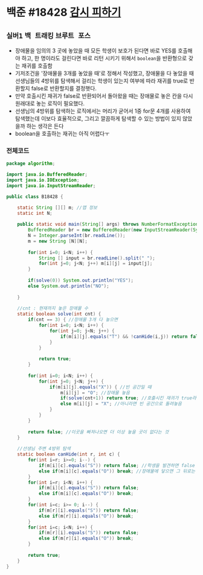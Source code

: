 # 백준 #18428 [감시 피하기](https://www.acmicpc.net/problem/18428)
`실버1` `백 트래킹` `브루트 포스`
---
- 장애물을 임의의 3 곳에 놓았을 때 모든 학생이 보호가 된다면 바로 YES를 호출해야 하고, 한 명이라도 걸린다면 바로 리턴 시키기 위해서 `boolean`을 반환형으로 갖는 재귀를 호출함
- 기저조건을 '장애물을 3개를 놓았을 때'로 정해서 작성했고, 장애물을 다 놓았을 때 선생님들의 4방위를 탐색해서 걸리는 학생이 있는지 여부에 따라 재귀를 true로 반환할지 false로 반환할지를 결정햇다.
- 만약 호출시킨 재귀가 false로 반환되어서 돌아왔을 때는 장애물로 놓은 칸을 다시 원래대로 놓는 로직이 필요했다.
- 선생님의 4방위를 탐색하는 로직에서는 머리가 굳어서 1중 for문 4개를 사용하여 탐색했는데 이보다 효율적으로, 그리고 깔끔하게 탐색할 수 있는 방법이 있지 않았을까 하는 생각은 든다
- boolean을 호출하는 재귀는 아직 어렵다ㅜ

### 전체코드
```java
package algorithm;

import java.io.BufferedReader;
import java.io.IOException;
import java.io.InputStreamReader;

public class B18428 {

	static String [][] m; //맵 정보
	static int N;
	
	public static void main(String[] args) throws NumberFormatException, IOException {
		BufferedReader br = new BufferedReader(new InputStreamReader(System.in));
		N = Integer.parseInt(br.readLine());
		m = new String [N][N];
		
		for(int i=0; i<N; i++) {
			String [] input = br.readLine().split(" ");
			for(int j=0; j<N; j++) m[i][j] = input[j];
		}
	
		if(solve(0)) System.out.println("YES");
		else System.out.println("NO");
		
	}
	
	//cnt : 현재까지 놓은 장애물 수
	static boolean solve(int cnt) {
		if(cnt == 3) { //장애물 3개 다 놓으면
			for(int i=0; i<N; i++) {
				for(int j=0; j<N; j++) {
					if(m[i][j].equals("T") && !canHide(i,j)) return false;
				}
			}
			
			return true;
		}
		
		for(int i=0; i<N; i++) {
			for(int j=0; j<N; j++) {
				if(m[i][j].equals("X")) { //빈 공간일 때
					m[i][j] = "O"; //장애물 놓음
					if(solve(cnt+1)) return true; //호출시킨 재귀가 true라면 학생 보호 가능한 것
					else m[i][j] = "X"; //아니라면 빈 공간으로 돌려놓음
				}
			}
		}
		
		return false; //이곳을 빠져나오면 더 이상 놓을 곳이 없다는 것
	}
	
	//선생님 주변 4방위 탐색
	static boolean canHide(int r, int c) {
		for(int i=r; i>=0; i--) {
			if(m[i][c].equals("S")) return false; //학생을 발견하면 false
			else if(m[i][c].equals("O")) break; //장애물에 닿으면 그 뒤로는 어차피 못 보므로 break
		}
		for(int i=r; i<N; i++) {
			if(m[i][c].equals("S")) return false;
			else if(m[i][c].equals("O")) break;
		}
		for(int i=c; i>= 0; i--) {
			if(m[r][i].equals("S")) return false;
			else if(m[r][i].equals("O")) break;
		}
		for(int i=c; i<N; i++) {
			if(m[r][i].equals("S")) return false;
			else if(m[r][i].equals("O")) break;
		}
		
		return true;
	}
}

```
